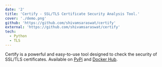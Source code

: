 ```yaml
---
date: '2'
title: 'Certify - SSL/TLS Certificate Security Analysis Tool.'
cover: './demo.png'
github: 'https://github.com/shivamsaraswat/certify'
external: 'https://github.com/shivamsaraswat/certify'
tech:
  - Python
  - TLS
---
```


Certify is a powerful and easy-to-use tool designed to check the security of SSL/TLS certificates. Available on [PyPi](https://pypi.org/project/certifycert/) and [Docker Hub](https://hub.docker.com/r/shivamsaraswat/certify).
